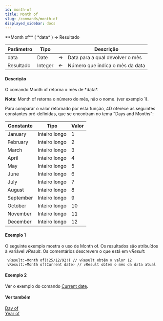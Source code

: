```yaml
---
id: month-of
title: Month of
slug: /commands/month-of
displayed_sidebar: docs
---
```


<!--REF #_command_.Month of.Syntax-->**Month of** ( *data* ) -> Resultado<!-- END REF-->
<!--REF #_command_.Month of.Params-->
| Parâmetro | Tipo |  | Descrição |
| --- | --- | --- | --- |
| data | Date | &srarr; | Data para a qual devolver o mês |
| Resultado | Integer | &larr; | Número que indica o mês da data |

<!-- END REF-->

#### Descrição 

<!--REF #_command_.Month of.Summary-->O comando Month of retorna o mês de *data*.<!-- END REF-->

**Nota:** Month of retorna o número do mês, não o nome. (ver exemplo 1).

Para comparar o valor retornado por esta função, 4D oferece as seguintes constantes pré-definidas, que se encontram no tema "Days and Months":

| Constante | Tipo          | Valor |
| --------- | ------------- | ----- |
| January   | Inteiro longo | 1     |
| February  | Inteiro longo | 2     |
| March     | Inteiro longo | 3     |
| April     | Inteiro longo | 4     |
| May       | Inteiro longo | 5     |
| June      | Inteiro longo | 6     |
| July      | Inteiro longo | 7     |
| August    | Inteiro longo | 8     |
| September | Inteiro longo | 9     |
| October   | Inteiro longo | 10    |
| November  | Inteiro longo | 11    |
| December  | Inteiro longo | 12    |

#### Exemplo 1 

O seguinte exemplo mostra o uso de Month of. Os resultados são atribuídos à variável *vResult*. Os comentários descrevem o que está em *vResult*: 

```4d
 vResult:=Month of(!25/12/92!) // vResult obtém o valor 12
 vResult:=Month of(Current date) // vResult obtém o mês da data atual
```

#### Exemplo 2 

Ver o exemplo do comando [Current date](current-date.md "Current date").

#### Ver também 

[Day of](day-of.md)  
[Year of](year-of.md)  